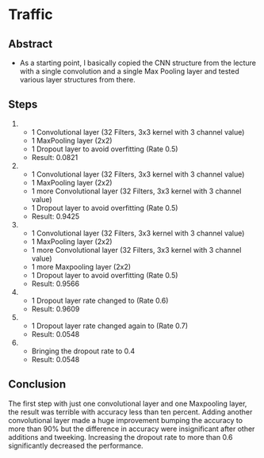 # Traffic

## Abstract

 - As a starting point, I basically copied the CNN structure from the lecture with a single convolution and a single Max Pooling layer and tested various layer structures from there.

## Steps

1. - 1 Convolutional layer (32 Filters, 3x3 kernel with 3 channel value)
   - 1 MaxPooling layer (2x2)
   - 1 Dropout layer to avoid overfitting (Rate 0.5)
   - Result: 0.0821

2. - 1 Convolutional layer (32 Filters, 3x3 kernel with 3 channel value)
   - 1 MaxPooling layer (2x2)
   - 1 more Convolutional layer (32 Filters, 3x3 kernel with 3 channel value)
   - 1 Dropout layer to avoid overfitting (Rate 0.5)
   - Result: 0.9425

3. - 1 Convolutional layer (32 Filters, 3x3 kernel with 3 channel value)
   - 1 MaxPooling layer (2x2)
   - 1 more Convolutional layer (32 Filters, 3x3 kernel with 3 channel value)
   - 1 more Maxpooling layer (2x2)
   - 1 Dropout layer to avoid overfitting (Rate 0.5)
   - Result: 0.9566

4. - 1 Dropout layer rate changed to (Rate 0.6)
   - Result: 0.9609

5. - 1 Dropout layer rate changed again to (Rate 0.7)
   - Result: 0.0548

6. - Bringing the dropout rate to 0.4
   - Result: 0.0548

## Conclusion
The first step with just one convolutional layer and one Maxpooling layer, the result was terrible with accuracy less than ten percent. Adding another convolutional layer made a huge improvement bumping the accuracy to more than 90% but the difference in accuracy were insignificant after other additions and tweeking. Increasing the dropout rate to more than 0.6 significantly decreased the performance.

